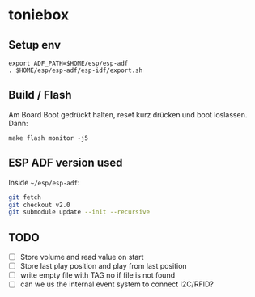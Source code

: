 # toniebox

## Setup env
```
export ADF_PATH=$HOME/esp/esp-adf
. $HOME/esp/esp-adf/esp-idf/export.sh
```

## Build / Flash

Am Board Boot gedrückt halten, reset kurz drücken und boot loslassen. Dann:
```
make flash monitor -j5
```

## ESP ADF version used

Inside `~/esp/esp-adf`:

```bash
git fetch
git checkout v2.0
git submodule update --init --recursive
```


## TODO

- [ ] Store volume and read value on start
- [ ] Store last play position and play from last position
- [ ] write empty file with TAG no if file is not found
- [ ] can we us the internal event system to connect I2C/RFID?
